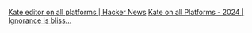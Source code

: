 
[Kate editor on all platforms | Hacker News](https://news.ycombinator.com/item?id=40032869)
[Kate on all Platforms - 2024 | Ignorance is bliss...](https://cullmann.io/posts/kate-on-all-platforms-2024/)
